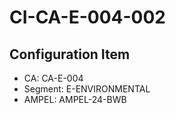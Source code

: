 # CI-CA-E-004-002

## Configuration Item
- CA: CA-E-004
- Segment: E-ENVIRONMENTAL
- AMPEL: AMPEL-24-BWB
